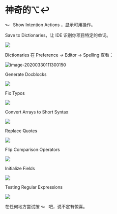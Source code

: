 # 神奇的⌥↩



`⌥↩ ` Show Intention Actions ，显示可用操作。



Save to Dictionaries，让 IDE 识别你项目特定的单词。

![](https://tva1.sinaimg.cn/large/00831rSTly1gd8navlqipg30v40hnwt6.gif)

Dictionaries 在 Preference -> Editor -> Spelling 查看：

![image-20200330111300150](https://tva1.sinaimg.cn/large/00831rSTly1gdbs6e2cj5j30zg0jy410.jpg)



Generate Docblocks

![](https://tva1.sinaimg.cn/large/00831rSTly1gd67078rjag30qo0f0gsk.gif)



Fix Typos

![](https://tva1.sinaimg.cn/large/00831rSTly1gd670l5mgog30qo0f0n42.gif)



Convert Arrays to Short Syntax

![](https://tva1.sinaimg.cn/large/00831rSTly1gd670t9gmpg30qo0f00wn.gif)



Replace Quotes

![](https://tva1.sinaimg.cn/large/00831rSTly1gd6716ng2ug30qo0f0jv5.gif)



 Flip Comparison Operators

![](https://tva1.sinaimg.cn/large/00831rSTly1gd67gb0qwgg30qo0f0td9.gif)



 Initialize Fields

![](https://tva1.sinaimg.cn/large/00831rSTly1gd67i84qg7g30qm0f0qkl.gif)



Testing Regular Expressions

![](https://tva1.sinaimg.cn/large/00831rSTly1gd679cr27ig30qo0f0gq8.gif)





在任何地方尝试按 `⌥↩ ` 吧，说不定有惊喜。